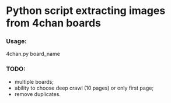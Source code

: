 # Python script extracting images from 4chan boards

### Usage:
4chan.py board_name

### TODO:
- multiple boards;
- ability to choose deep crawl (10 pages) or only first page;
- remove duplicates.
